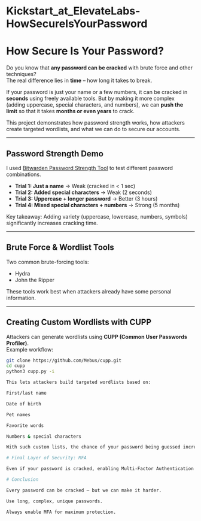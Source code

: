 # Kickstart_at_ElevateLabs-HowSecureIsYourPassword

# How Secure Is Your Password?

Do you know that **any password can be cracked** with brute force and other techniques?  
The real difference lies in **time** – how long it takes to break.  

If your password is just your name or a few numbers, it can be cracked in **seconds** using freely available tools. But by making it more complex (adding uppercase, special characters, and numbers), we can **push the limit** so that it takes **months or even years** to crack.  

This project demonstrates how password strength works, how attackers create targeted wordlists, and what we can do to secure our accounts.

---

## Password Strength Demo

I used [Bitwarden Password Strength Tool](https://bitwarden.com/password-strength/) to test different password combinations.  

- **Trial 1: Just a name** → Weak (cracked in < 1 sec)  
- **Trial 2: Added special characters** → Weak (2 seconds)  
- **Trial 3: Uppercase + longer password** → Better (3 hours)  
- **Trial 4: Mixed special characters + numbers** → Strong (5 months)  

Key takeaway: Adding variety (uppercase, lowercase, numbers, symbols) significantly increases cracking time.  

---

## Brute Force & Wordlist Tools

Two common brute-forcing tools:  

- Hydra  
- John the Ripper  

These tools work best when attackers already have some personal information.  

---

## Creating Custom Wordlists with CUPP  

Attackers can generate wordlists using **CUPP (Common User Passwords Profiler)**.  
Example workflow:  

```bash
git clone https://github.com/Mebus/cupp.git
cd cupp
python3 cupp.py -i

This lets attackers build targeted wordlists based on:

First/last name

Date of birth

Pet names

Favorite words

Numbers & special characters

With such custom lists, the chance of your password being guessed increases drastically.

# Final Layer of Security: MFA

Even if your password is cracked, enabling Multi-Factor Authentication (MFA) makes it almost impossible for attackers to access your account.

# Conclusion

Every password can be cracked – but we can make it harder.

Use long, complex, unique passwords.

Always enable MFA for maximum protection.
